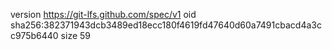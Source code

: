 version https://git-lfs.github.com/spec/v1
oid sha256:382371943dcb3489ed18ecc180f4619fd47640d60a7491cbacd4a3cc975b6440
size 59

